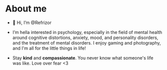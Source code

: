 # About me

- 👋 Hi, I’m @Refrizor
- I’m hella interested in psychology, especially in the field of mental health around cognitive distortions,  anxiety, mood, and personality disorders, and the treatment of mental disorders. I enjoy gaming and photography, and I'm all for the little things in life!

- Stay **kind** and **compassionate**. You never know what someone's life was like. Love over fear <3

<!---
Refrizor/Refrizor is a ✨ special ✨ repository because its `README.md` (this file) appears on your GitHub profile.
You can click the Preview link to take a look at your changes.
--->
